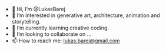 - 👋 Hi, I’m @LukasBarej
- 👀 I’m interested in generative art, architecture, animation and storytelling.
- 🌱 I’m currently learning creative coding.
- 💞️ I’m looking to collaborate on ...
- 📫 How to reach me: lukas.barej@gmail.com

<!---
LukasBarej/LukasBarej is a ✨ special ✨ repository because its `README.md` (this file) appears on your GitHub profile.
You can click the Preview link to take a look at your changes.
--->

